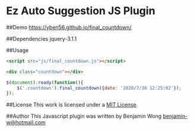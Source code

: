 Ez Auto Suggestion JS Plugin
==============================

##Demo
https://yben56.github.io/final_countdown/

##Dependencies
jquery-3.1.1

##Usage
```html
<script src="js/final_countdown.js"></script>

<div class="countdown"></div>
```

```javascript
$(document).ready(function(){
	$('.countdown').final_countdown({date: '2020/7/30 12:25:02'});
});
```

##License
This work is licensed under a [MIT License](http://opensource.org/licenses/MIT).

##Author
This Javascript plugin was written by Benjamin Wong benjamin-w@hotmail.com
